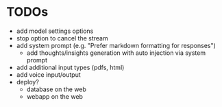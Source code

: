 # TODOs

- add model settings options
- stop option to cancel the stream
- add system prompt (e.g. "Prefer markdown formatting for responses")
  - add thoughts/insights generation with auto injection via system prompt
- add additional input types (pdfs, html)
- add voice input/output
- deploy?
  - database on the web
  - webapp on the web
